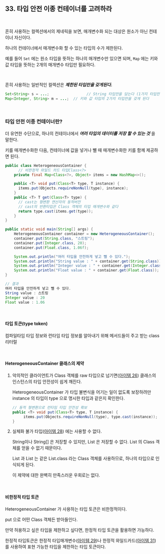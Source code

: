 ## 33. 타입 안전 이종 컨테이너를 고려하라

<br>

흔히 사용하는 컬렉션에서의 제네릭을 보면, 매개변수화 되는 대상은 원소가 아닌 컨테이너 자신이다.

하나의 컨테이너에서 매개변수화 할 수 있는 타입의 수가 제한된다.

예를 들어 `Set` 에는 원소 타입을 뜻하는 하나의 매개변수만 있으면 되며, `Map` 에는 키와 값 타입을 뜻하는 2개의 매개변수 타입만 필요하다.

<br>

흔히 사용하는 일반적인 컬렉션은 ***제한된 타입만을 갖게된다.***

```java
Set<String> s = ...;     			 // String 타입만을 담는다 (1가지 타입만 갖게 된다)
Map<Integer, String> m = ...;  // 키와 값 타입의 2가지 타입만을 갖게 된다
```

<br>

### 타입 안전 이종 컨테이너란? 

더 유연한 수단으로, 하나의 컨테이너에서 ***여러 타입의 데이터를 저장 할 수 있는 것*** 을 말한다.

키를 매개변수화한 다음, 컨테이너에 값을 넣거나 뺄 때 매개변수화한 키를 함께 제공하면 된다.

```java
public class HeterogeneousContainer {
	  // 비한정적 와일드 카드 타입Class<?>
    private final Map<Class<?>, Object> items = new HashMap<>(); 

    public <T> void put(Class<T> type, T instance) {
      items.put(Objects.requireNonNull(type), instance);
    }
    public <T> T get(Class<T> type) {
      // cast는 형변환 연산자의 동적버전
      // cast의 반환타입은 Class 객체의 타입 매개변수와 같다
      return type.cast(items.get(type));
    }
}
```

```java
public static void main(String[] args) {
    HeterogeneousContainer container = new HeterogeneousContainer();
    container.put(String.class, "스트링");
    container.put(Integer.class, 20);
    container.put(Float.class, 1.06f);

    System.out.println("여러 타입을 안전하게 넣고 뺄 수 있다.");
    System.out.println("String value : " + container.get(String.class));
    System.out.println("Integer value : " + container.get(Integer.class));
    System.out.println("Float value : " + container.get(Float.class));
}

// 결과
여러 타입을 안전하게 넣고 뺄 수 있다.
String value : 스트링
Integer value : 20
Float value : 1.06
```

<br>

#### 타입 토큰(type token)

컴파일타임 타입 정보와 런타임 타입 정보를 알아내기 위해 메서드들이 주고 받는 class 리터럴

<br>

#### HeterogeneousContainer 클래스의 제약

1. 악의적인 클라이언트가 Class 객체를 raw 타입으로 넘기면([아이템 26](Item26.md)) 클래스의 인스턴스의 타입 안전성이 쉽게 깨진다.

   HeterogeneousContainer 가 타입 불변식을 어기는 일이 없도록 보장하려만 instance 의 타입이 type 으로 명시한 타입과 같은지 확인한다.

   ```java
   // 동적 형변환으로 런타임 타입 안전성 확보
   public <T> void put(Class<T> type, T instance) {
     	items.put(Objects.requireNonNull(type), type.cast(instance)); // cast 로 타입 확인
   }
   ```

2. 실체화 불가 타입([아이템 28](Item28.md)) 에는 사용할 수 없다.

   String이나 String[] 은 저장할 수 있지만, List<String> 은 저장할 수 없다. List<String> 의 Class 객체를 얻을 수 없기 때문이다.

   List<String> 과 List<Integer> 는 같은 List.class 라는 Class 객체를 사용하므로, 하나의 타입으로 인식되게 된다.

   이 제약에 대한 완벽히 만족스러운 우회로는 없다.

<br>

#### 비한정적 타입 토큰

HeterogeneousContainer 가 사용하는 타입 토큰은 비한정적이다.

put 으로 어떤 Class 객체든 받아들인다.

만약 허용하고 싶은 타입을 제한하고 싶다면, 한정적 타입 토큰을 활용하면 가능하다.

한정적 타입토큰은 한정적 타입매개변수([아이템 29](Item29.md))나 한정적 와일드카드([아이템 31](Item31.md))를 사용하여 표현 가능한 타입을 제한하는 타입 토큰이다.

<br>





